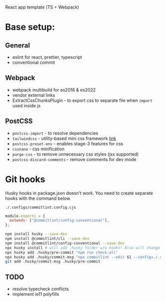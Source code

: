  React app template (TS + Webpack)

# Base setup:

## General

- eslint for react, prettier, typescript
- conventional commit

## Webpack
- webpack multibuild for es2016 & es2022
- vendor external links
- ExtractCssChunksPlugin - to export css to separate file when `import` used inside js

## PostCSS

- `postcss-import` - to resolve dependencies
- `tailwindcss` - utility-based mini css framework [link](https://tailwindcss.com/)
- `postcss-preset-env` - enables stage-3 features for css
- `cssnano` - css minification
- `purge-css` - to remove unnecessary css styles (jsx supported)
- `postcss-discard-comments` - remove comments for dev mode

# Git hooks

Husky hooks in package.json doesn't work. You need to create separate hooks with the command below.

`./.configs/commitlint.config.cjs`
```js
module.exports = {
  extends: ["@commitlint/config-conventional"],
};
```
```bash
npm install husky --save-dev
npm install @commitlint/cli --save-dev
npm install @commitlint/config-conventional --save-dev
npx husky install # will add .husky folder w/o hooks! Also will change global git config hooksPath -> .husky
npx husky add .husky/pre-commit "npm run check:all"
npx husky add .husky/commit-msg "npx commitlint --edit $1 --config=./.configs/commitlint.config.cjs"git add .husky/commit-msg
git add .husky/commit-msg .husky/pre-commit
```

## TODO

- resolve typecheck conflicts
- implement ie11 polyfills
